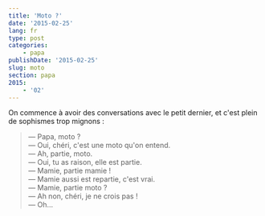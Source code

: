 ```yaml
---
title: 'Moto ?'
date: '2015-02-25'
lang: fr
type: post
categories:
    - papa
publishDate: '2015-02-25'
slug: moto
section: papa
2015:
    - '02'
---
```


On commence à avoir des conversations avec le petit dernier, et c'est plein de sophismes trop mignons :

> — Papa, moto ?  
> — Oui, chéri, c'est une moto qu'on entend.  
> — Ah, partie, moto.  
> — Oui, tu as raison, elle est partie.  
> — Mamie, partie mamie !  
> — Mamie aussi est repartie, c'est vrai.  
> — Mamie, partie moto ?  
> — Ah non, chéri, je ne crois pas !  
> — Oh...

